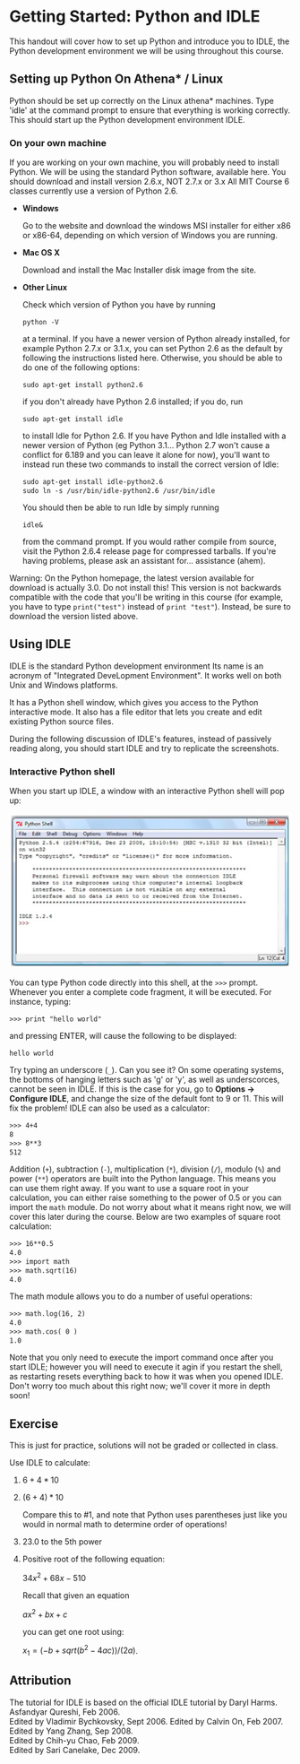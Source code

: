 # Getting Started: Python and IDLE

This handout will cover how to set up Python and introduce you to IDLE, the Python development environment we will be using throughout this course.

## Setting up Python On Athena* / Linux

Python should be set up correctly on the Linux athena* machines. Type 'idle' at the command prompt to ensure that everything is working correctly. This should start up the Python development environment IDLE.

### On your own machine

If you are working on your own machine, you will probably need to install Python. We will be using the standard Python software, available here. You should download and install version 2.6.x, NOT 2.7.x or 3.x All MIT Course 6 classes currently use a version of Python 2.6.

*	**Windows**

	Go to the website and download the windows MSI installer for either x86 or
	x86-64, depending on which version of Windows you are running.

*	**Mac OS X**

	Download and install the Mac Installer disk image from the site.

*	**Other Linux**

	Check which version of Python you have by running

		python -V

	at a terminal. If you have a newer version of Python already installed,
	for example Python 2.7.x or 3.1.x, you can set Python 2.6 as the default
	by following the instructions listed here. Otherwise, you should be able
	to do one of the following options:

		sudo apt-get install python2.6

	if you don't already have Python 2.6 installed; if you do, run

		sudo apt-get install idle

	to install Idle for Python 2.6. If you have Python and Idle installed with
	a newer version of Python (eg Python 3.1... Python 2.7 won't cause a
	conflict for 6.189 and you can leave it alone for now), you'll want to
	instead run these two commands to install the correct version of Idle:

		sudo apt-get install idle-python2.6
		sudo ln -s /usr/bin/idle-python2.6 /usr/bin/idle

	You should then be able to run Idle by simply running

		idle&

	from the command prompt. If you would rather compile from source, visit
	the Python 2.6.4 release page for compressed tarballs. If you're having
	problems, please ask an assistant for... assistance (ahem).

Warning: On the Python homepage, the latest version available for download is actually 3.0. Do not install this! This version is not backwards compatible with the code that you'll be writing in this course (for example, you have to type `print("test")` instead of `print "test"`). Instead, be sure to download the version listed above.

## Using IDLE

IDLE is the standard Python development environment Its name is an acronym of "Integrated DeveLopment Environment". It works well on both Unix and Windows platforms.

It has a Python shell window, which gives you access to the Python interactive mode. It also has a file editor that lets you create and edit existing Python source files.

During the following discussion of IDLE's features, instead of passively reading along, you should start IDLE and try to replicate the screenshots.

### Interactive Python shell

When you start up IDLE, a window with an interactive Python shell will pop up:

![IDLE Shell](st-shell.png)

You can type Python code directly into this shell, at the `>>>` prompt. Whenever you enter a complete code fragment, it will be executed. For instance, typing:

	>>> print "hello world"

and pressing ENTER, will cause the following to be displayed:

	hello world

Try typing an underscore (`_`). Can you see it? On some operating systems, the bottoms of hanging letters such as 'g' or 'y', as well as underscorces, cannot be seen in IDLE. If this is the case for you, go to **Options -> Configure IDLE**, and change the size of the default font to 9 or 11. This will fix the problem! IDLE can also be used as a calculator:

	>>> 4+4
	8
	>>> 8**3
	512

Addition (`+`), subtraction (`-`), multiplication (`*`), division (`/`), modulo (`%`) and power (`**`) operators are built into the Python language. This means you can use them right away. If you want to use a square root in your calculation, you can either raise something to the power of 0.5 or you can import the `math` module. Do not worry about what it means right now, we will cover this later during the course. Below are two examples of square root calculation:

	>>> 16**0.5
	4.0
	>>> import math
	>>> math.sqrt(16)
	4.0

The math module allows you to do a number of useful operations:

	>>> math.log(16, 2)
	4.0
	>>> math.cos( 0 )
	1.0

Note that you only need to execute the import command once after you start IDLE; however you will need to execute it agin if you restart the shell, as restarting resets everything back to how it was when you opened IDLE. Don't worry too much about this right now; we'll cover it more in depth soon!

## Exercise

This is just for practice, solutions will not be graded or collected in class.

Use IDLE to calculate:

1.	$6 + 4 * 10$

2.	$(6 + 4) * 10$

	Compare this to #1, and note that Python uses parentheses just like you 
	would in normal math to determine order of operations!
	
3.	23.0 to the 5th power

4.	Positive root of the following equation:

	$34x ^ 2 + 68x - 510$  
	
	Recall that given an equation  
	
	$ax ^ 2 + bx + c$  
	
	you can get one root using:
	
	$x_1 = ( -b + sqrt (b ^ 2 - 4ac) ) / ( 2a )$.

## Attribution

The tutorial for IDLE is based on the official IDLE tutorial by Daryl Harms.  
Asfandyar Qureshi, Feb 2006.  
Edited by Vladimir Bychkovsky, Sept 2006. Edited by Calvin On, Feb 2007.  
Edited by Yang Zhang, Sep 2008.  
Edited by Chih-yu Chao, Feb 2009.  
Edited by Sari Canelake, Dec 2009.
